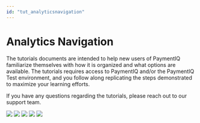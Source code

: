 ```yaml
---
id: "tut_analyticsnavigation"
---
```


# Analytics Navigation

The tutorials documents are intended to help new users of PaymentIQ familiarize themselves with how it is organized and what options are available. The tutorials requires access to PaymentIQ and/or the PaymentIQ Test environment, and you follow along replicating the steps demonstrated to maximize your learning efforts.

If you have any questions regarding the tutorials, please reach out to our support team.


![](/img/tutorials/tut301.png)
![](/img/tutorials/tut302.png)
![](/img/tutorials/tut303.png)
![](/img/tutorials/tut304.png)
![](/img/tutorials/tut305.png)
